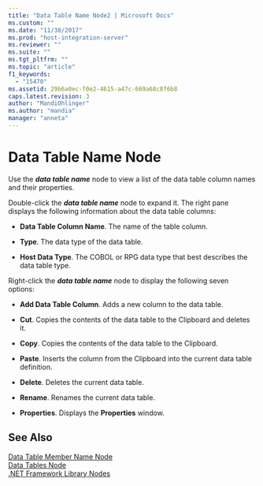 ```yaml
---
title: "Data Table Name Node2 | Microsoft Docs"
ms.custom: ""
ms.date: "11/30/2017"
ms.prod: "host-integration-server"
ms.reviewer: ""
ms.suite: ""
ms.tgt_pltfrm: ""
ms.topic: "article"
f1_keywords: 
  - "15470"
ms.assetid: 29b6a0ec-f0e2-4615-a47c-669a68c8f6b8
caps.latest.revision: 3
author: "MandiOhlinger"
ms.author: "mandia"
manager: "anneta"
---
```

# Data Table Name Node
Use the ***data table name*** node to view a list of the data table column names and their properties.  
  
 Double-click the ***data table name*** node to expand it. The right pane displays the following information about the data table columns:  
  
-   **Data Table Column Name**. The name of the table column.  
  
-   **Type**. The data type of the data table.  
  
-   **Host Data Type**. The COBOL or RPG data type that best describes the data table type.  
  
 Right-click the ***data table name*** node to display the following seven options:  
  
-   **Add Data Table Column**. Adds a new column to the data table.  
  
-   **Cut**. Copies the contents of the data table to the Clipboard and deletes it.  
  
-   **Copy**. Copies the contents of the data table to the Clipboard.  
  
-   **Paste**. Inserts the column from the Clipboard into the current data table definition.  
  
-   **Delete**. Deletes the current data table.  
  
-   **Rename**. Renames the current data table.  
  
-   **Properties**. Displays the **Properties** window.  
  
## See Also  
 [Data Table Member Name Node](../core/data-table-member-name-node1.md)   
 [Data Tables Node](../core/data-tables-node2.md)   
 [.NET Framework Library Nodes](../core/net-framework-library-nodes2.md)